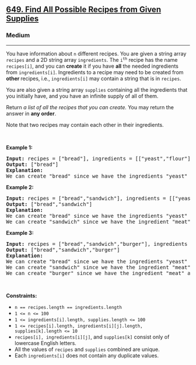 <h2><a href="https://leetcode.com/problems/find-all-possible-recipes-from-given-supplies/">649. Find All Possible Recipes from Given Supplies</a></h2><h3>Medium</h3><hr><p>You have information about <code>n</code> different recipes. You are given a string array <code>recipes</code> and a 2D string array <code>ingredients</code>. The <code>i<sup>th</sup></code> recipe has the name <code>recipes[i]</code>, and you can <strong>create</strong> it if you have <strong>all</strong> the needed ingredients from <code>ingredients[i]</code>. Ingredients to a recipe may need to be created from <strong>other </strong>recipes, i.e., <code>ingredients[i]</code> may contain a string that is in <code>recipes</code>.</p>

<p>You are also given a string array <code>supplies</code> containing all the ingredients that you initially have, and you have an infinite supply of all of them.</p>

<p>Return <em>a list of all the recipes that you can create. </em>You may return the answer in <strong>any order</strong>.</p>

<p>Note that two recipes may contain each other in their ingredients.</p>

<p>&nbsp;</p>
<p><strong class="example">Example 1:</strong></p>

<pre><strong>Input:</strong> recipes = ["bread"], ingredients = [["yeast","flour"]], supplies = ["yeast","flour","corn"]
<strong>Output:</strong> ["bread"]
<strong>Explanation:</strong>
We can create "bread" since we have the ingredients "yeast" and "flour".
</pre>

<p><strong class="example">Example 2:</strong></p>

<pre><strong>Input:</strong> recipes = ["bread","sandwich"], ingredients = [["yeast","flour"],["bread","meat"]], supplies = ["yeast","flour","meat"]
<strong>Output:</strong> ["bread","sandwich"]
<strong>Explanation:</strong>
We can create "bread" since we have the ingredients "yeast" and "flour".
We can create "sandwich" since we have the ingredient "meat" and can create the ingredient "bread".
</pre>

<p><strong class="example">Example 3:</strong></p>

<pre><strong>Input:</strong> recipes = ["bread","sandwich","burger"], ingredients = [["yeast","flour"],["bread","meat"],["sandwich","meat","bread"]], supplies = ["yeast","flour","meat"]
<strong>Output:</strong> ["bread","sandwich","burger"]
<strong>Explanation:</strong>
We can create "bread" since we have the ingredients "yeast" and "flour".
We can create "sandwich" since we have the ingredient "meat" and can create the ingredient "bread".
We can create "burger" since we have the ingredient "meat" and can create the ingredients "bread" and "sandwich".
</pre>

<p>&nbsp;</p>
<p><strong>Constraints:</strong></p>

<ul>
	<li><code>n == recipes.length == ingredients.length</code></li>
	<li><code>1 &lt;= n &lt;= 100</code></li>
	<li><code>1 &lt;= ingredients[i].length, supplies.length &lt;= 100</code></li>
	<li><code>1 &lt;= recipes[i].length, ingredients[i][j].length, supplies[k].length &lt;= 10</code></li>
	<li><code>recipes[i], ingredients[i][j]</code>, and <code>supplies[k]</code> consist only of lowercase English letters.</li>
	<li>All the values of <code>recipes</code> and <code>supplies</code>&nbsp;combined are unique.</li>
	<li>Each <code>ingredients[i]</code> does not contain any duplicate values.</li>
</ul>
